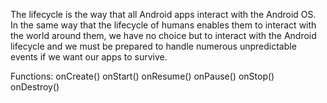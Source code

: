 The lifecycle is the way that all Android apps interact with the Android OS. In the same way that the lifecycle of humans enables them to interact with the world around them, we have no choice but to interact with the Android lifecycle and we must be prepared to handle numerous unpredictable events if we want our apps to survive.

Functions:
 onCreate()
 onStart()
 onResume()
 onPause()
 onStop()
 onDestroy()

